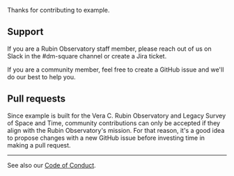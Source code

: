 Thanks for contributing to example.

## Support

If you are a Rubin Observatory staff member, please reach out of us on Slack in the #dm-square channel or create a Jira ticket.

If you are a community member, feel free to create a GitHub issue and we'll do our best to help you.

## Pull requests

Since example is built for the Vera C. Rubin Observatory and Legacy Survey of Space and Time, community contributions can only be accepted if they align with the Rubin Observatory's mission.
For that reason, it's a good idea to propose changes with a new GitHub issue before investing time in making a pull request.

* * *

See also our [Code of Conduct](./CODE_OF_CONDUCT).
